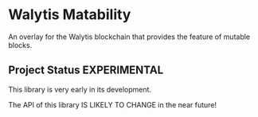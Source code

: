# Walytis Matability

An overlay for the Walytis blockchain that provides the feature of mutable blocks.

## Project Status **EXPERIMENTAL**

This library is very early in its development.

The API of this library IS LIKELY TO CHANGE in the near future!
